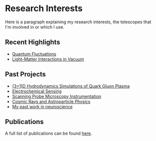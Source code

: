 # Research Interests

Here is a paragraph explaining my research interests, the telescopes that I'm involved in or which I use. 


## Recent Highlights
 - [Quantum Fluctuations](./highlights/awesome_paper/index.md)
 - [Light-Matter Interactions in Vacuum](./highlights/awesome_paper/index.md)

## Past Projects
 - [(3+1)D Hydrodynamics Simulations of Quark Gluon Plasma](./highlights/large_mwl_paper/index.md)
 - [Electrochemical Sensing](./highlights/large_mwl_paper/index.md)
 - [Scanning Probe Microscopy Instrumentation](./highlights/large_mwl_paper/index.md)
 - [Cosmic Rays and Astroparticle Physics](./highlights/large_mwl_paper/index.md)
 - [My past work in neuroscience](./highlights/large_mwl_paper/index.md)

## Publications
A full list of publications can be found [here](./all_publications.md).